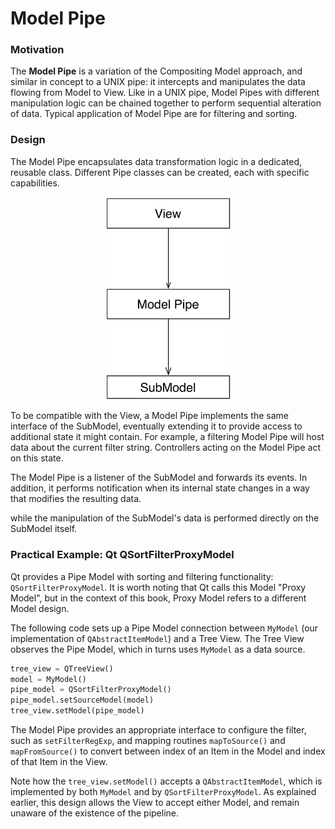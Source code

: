 # Model Pipe

### Motivation

The **Model Pipe** is a variation of the Compositing Model approach,
and similar in concept to a UNIX pipe: it intercepts and
manipulates the data flowing from Model to View. Like in a UNIX pipe, 
Model Pipes with different manipulation logic can be chained together 
to perform sequential alteration of data.  Typical application of Model Pipe 
are for filtering and sorting.

### Design

The Model Pipe encapsulates data transformation logic in a dedicated,
reusable class. Different Pipe classes can be created, each
with specific capabilities. 

<p align="center">
    <img src="images/model_pipe/model_pipe_design.png" width="200" />
</p>

To be compatible with the View, a Model Pipe implements the same interface 
of the SubModel, eventually extending it to provide access to additional state 
it might contain. For example, a filtering Model Pipe will host data about the
current filter string. Controllers acting on the Model Pipe act on this state. 

The Model Pipe is a listener of the SubModel and forwards its events. In
addition, it performs notification when its internal state changes in a way
that modifies the resulting data.

while the manipulation of the SubModel's data is performed 
directly on the SubModel itself. 

### Practical Example: Qt QSortFilterProxyModel

Qt provides a Pipe Model with sorting and filtering functionality:
``QSortFilterProxyModel``.  It is worth noting that Qt calls this Model "Proxy
Model", but in the context of this book, Proxy Model refers to a different
Model design.

The following code sets up a Pipe Model connection between ``MyModel`` (our
implementation of ``QAbstractItemModel``) and a Tree View.  The Tree View
observes the Pipe Model, which in turns uses ``MyModel`` as a data source.

```python
tree_view = QTreeView()
model = MyModel()
pipe_model = QSortFilterProxyModel()
pipe_model.setSourceModel(model)
tree_view.setModel(pipe_model)
```

The Model Pipe provides an appropriate interface to configure the filter, such as
``setFilterRegExp``, and mapping routines ``mapToSource()`` and ``mapFromSource()`` 
to convert between index of an Item in the Model and index of that Item 
in the View. 

Note how the `tree_view.setModel()` accepts a ``QAbstractItemModel``, which is
implemented by both ``MyModel`` and by ``QSortFilterProxyModel``. As explained
earlier, this design allows the View to accept either Model, and remain unaware
of the existence of the pipeline.

